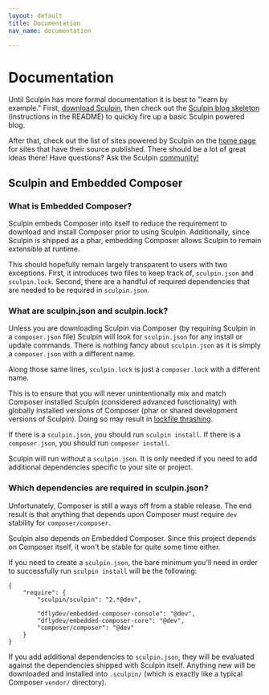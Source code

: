 ```yaml
---
layout: default
title: Documentation
nav_name: documentation

---
```


# Documentation

Until Sculpin has more formal documentation it is best to "learn by example."
First, [download Sculpin][1], then check out the [Sculpin blog skeleton][2]
(instructions in the README) to quickly fire up a basic Sculpin powered blog.

After that, check out the list of sites powered by Sculpin on the [home page][3]
for sites that have their source published. There should be a lot of great ideas
there! Have questions? Ask the Sculpin [community!][4]


## Sculpin and Embedded Composer

### What is Embedded Composer?

Sculpin embeds Composer into itself to reduce the requirement to download and
install Composer prior to using Sculpin. Additionally, since Sculpin is shipped
as a phar, embedding Composer allows Sculpin to remain extensible at runtime.

This should hopefully remain largely transparent to users with two exceptions.
First, it introduces two files to keep track of, `sculpin.json` and
`sculpin.lock`. Second, there are a handful of required dependencies that are
needed to be required in `sculpin.json`.


### What are sculpin.json and sculpin.lock?

Unless you are downloading Sculpin via Composer (by requiring Sculpin in a
`composer.json` file) Sculpin will look for `sculpin.json` for any install
or update commands. There is nothing fancy about `sculpin.json` as it is simply
a `composer.json` with a different name.

Along those same lines, `sculpin.lock` is just a `composer.lock` with a
different name.

This is to ensure that you will never unintentionally mix and match Composer
installed Sculpin (considered advanced functionality) with globally installed
versions of Composer (phar or shared development versions of Sculpin). Doing so
may result in [lockfile thrashing][5].

If there is a `sculpin.json`, you should run `sculpin install`. If there is a
`composer.json`, you should run `composer install`.

Sculpin will run *without* a `sculpin.json`. It is only needed if you need to
add additional dependencies specific to your site or project.


### Which dependencies are required in sculpin.json?

Unfortunately, Composer is still a ways off from a stable release. The end
result is that anything that depends upon Composer must require `dev` stability
for `composer/composer`.

Sculpin also depends on Embedded Composer. Since this project depends on
Composer itself, it won't be stable for quite some time either.

If you need to create a `sculpin.json`, the bare minimum you'll need in order to
successfully run `sculpin install` will be the following:

    {
        "require": {
            "sculpin/sculpin": "2.*@dev",

            "dflydev/embedded-composer-console": "@dev",
            "dflydev/embedded-composer-core": "@dev",
            "composer/composer": "@dev"
        }
    }

If you add additional dependencies to `sculpin.json`, they will be evaluated
against the dependencies shipped with Sculpin itself. Anything new will be
downloaded and installed into `.sculpin/` (which is exactly like a typical
Composer `vendor/` directory).



[1]: {{site.url}}/download/
[2]: https://github.com/sculpin/sculpin-blog-skeleton
[3]: {{site.url}}/
[4]: {{site.url}}/community/
[5]: https://speakerdeck.com/simensen/embedded-composer-sflive-portland-2013?slide=71
